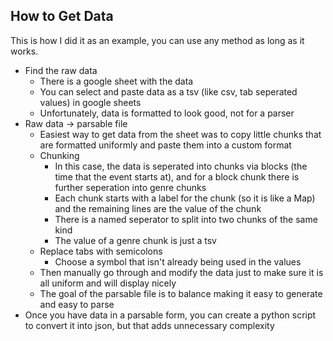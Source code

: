## How to Get Data

This is how I did it as an example, you can use any method as long as it works.

- Find the raw data
  - There is a google sheet with the data
  - You can select and paste data as a tsv (like csv, tab seperated values) in google sheets
  - Unfortunately, data is formatted to look good, not for a parser
- Raw data -> parsable file
  - Easiest way to get data from the sheet was to copy little chunks that are formatted uniformly and paste them into a custom format
  - Chunking
    - In this case, the data is seperated into chunks via blocks (the time that the event starts at), and for a block chunk there is further seperation into genre chunks
    - Each chunk starts with a label for the chunk (so it is like a Map) and the remaining lines are the value of the chunk
    - There is a named seperator to split into two chunks of the same kind
    - The value of a genre chunk is just a tsv
  - Replace tabs with semicolons
    - Choose a symbol that isn't already being used in the values
  - Then manually go through and modify the data just to make sure it is all uniform and will display nicely
  - The goal of the parsable file is to balance making it easy to generate and easy to parse
- Once you have data in a parsable form, you can create a python script to convert it into json, but that adds unnecessary complexity
